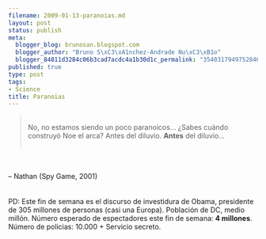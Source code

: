 ```yaml
--- 
filename: 2009-01-13-paranoias.md
layout: post
status: publish
meta: 
  blogger_blog: brunosan.blogspot.com
  blogger_author: "Bruno S\xC3\xA1nchez-Andrade Nu\xC3\xB1o"
  blogger_84811d3284c06b3cad7acdc4a1b30d1c_permalink: "3540317949752846578"
published: true
type: post
tags: 
- Science
title: Paranoias
---
```

<blockquote><br />No, no estamos siendo un poco paranoicos… ¿Sabes cuándo construyó Noe el arca? Antes del diluvio. <span style="font-weight:bold;">Antes</span> del diluvio...<br /><br /></blockquote><br /><br />– Nathan (Spy Game, 2001)<br /><br /><br />PD: Este fin de semana es el discurso de investidura de Obama, presidente de 305 millones de personas (casi una Europa). Población de DC, medio millón. Número esperado de espectadores este fin de semana: <span style="font-weight:bold;">4 millones</span>. Número de policias: 10.000 + Servicio secreto.
